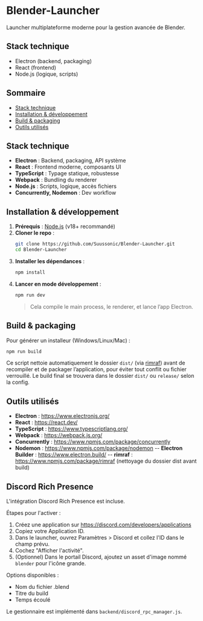# Blender-Launcher

Launcher multiplateforme moderne pour la gestion avancée de Blender.

## Stack technique
- Electron (backend, packaging)
- React (frontend)
- Node.js (logique, scripts)

## Sommaire
- [Stack technique](#stack-technique)
- [Installation & développement](#installation--développement)
- [Build & packaging](#build--packaging)
- [Outils utilisés](#outils-utilisés)

## Stack technique
- **Electron** : Backend, packaging, API système
- **React** : Frontend moderne, composants UI
- **TypeScript** : Typage statique, robustesse
- **Webpack** : Bundling du renderer
- **Node.js** : Scripts, logique, accès fichiers
- **Concurrently, Nodemon** : Dev workflow

## Installation & développement

1. **Prérequis** : [Node.js](https://nodejs.org/) (v18+ recommandé)
2. **Cloner le repo** :
	```bash
	git clone https://github.com/Suussonic/Blender-Launcher.git
	cd Blender-Launcher
	```
3. **Installer les dépendances** :
	```bash
	npm install
	```
4. **Lancer en mode développement** :
	```bash
	npm run dev
	```
	> Cela compile le main process, le renderer, et lance l’app Electron.

## Build & packaging

Pour générer un installeur (Windows/Linux/Mac) :
```bash
npm run build
```
Ce script nettoie automatiquement le dossier `dist/` (via [rimraf](https://www.npmjs.com/package/rimraf)) avant de recompiler et de packager l’application, pour éviter tout conflit ou fichier verrouillé.
Le build final se trouvera dans le dossier `dist/` ou `release/` selon la config.

## Outils utilisés

- **Electron** : https://www.electronjs.org/
- **React** : https://react.dev/
- **TypeScript** : https://www.typescriptlang.org/
- **Webpack** : https://webpack.js.org/
- **Concurrently** : https://www.npmjs.com/package/concurrently
- **Nodemon** : https://www.npmjs.com/package/nodemon
-- **Electron Builder** : https://www.electron.build/
-- **rimraf** : https://www.npmjs.com/package/rimraf (nettoyage du dossier dist avant build)

## Discord Rich Presence

L'intégration Discord Rich Presence est incluse.

Étapes pour l'activer :
1. Créez une application sur https://discord.com/developers/applications
2. Copiez votre Application ID.
3. Dans le launcher, ouvrez Paramètres > Discord et collez l'ID dans le champ prévu.
4. Cochez "Afficher l'activité".
5. (Optionnel) Dans le portail Discord, ajoutez un asset d'image nommé `blender` pour l'icône grande.

Options disponibles :
- Nom du fichier .blend
- Titre du build
- Temps écoulé

Le gestionnaire est implémenté dans `backend/discord_rpc_manager.js`.